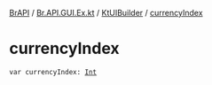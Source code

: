 [BrAPI](../../index.md) / [Br.API.GUI.Ex.kt](../index.md) / [KtUIBuilder](index.md) / [currencyIndex](./currency-index.md)

# currencyIndex

`var currencyIndex: `[`Int`](https://kotlinlang.org/api/latest/jvm/stdlib/kotlin/-int/index.html)